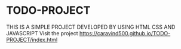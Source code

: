 # TODO-PROJECT
THIS IS A SIMPLE PROJECT DEVELOPED BY USING HTML CSS AND JAVASCRIPT
Visit the project https://caravind500.github.io/TODO-PROJECT/index.html
